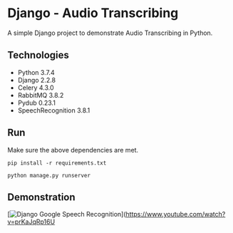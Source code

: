 # Django - Audio Transcribing

 A simple Django project to demonstrate Audio Transcribing in Python.

 ## Technologies

 - Python 3.7.4
 - Django 2.2.8
 - Celery 4.3.0
 - RabbitMQ 3.8.2
 - Pydub 0.23.1
 - SpeechRecognition 3.8.1


 ## Run

 Make sure the above dependencies are met.

 `pip install -r requirements.txt`

 `python manage.py runserver`
 
 ## Demonstration
 
 [![Django Google Speech Recognition](https://img.youtube.com/vi/prKaJqRp16U/0.jpg)](https://www.youtube.com/watch?v=prKaJqRp16U
